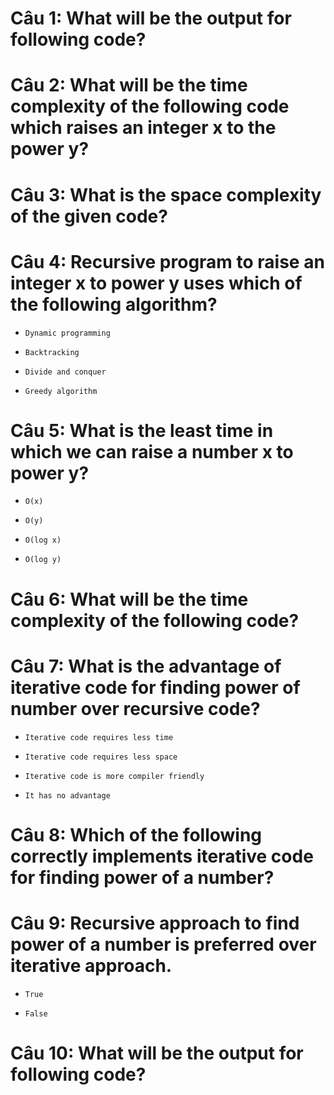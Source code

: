 # Câu 1: What will be the output for following code?

# Câu 2: What will be the time complexity of the following code which raises an integer x to the power y?

# Câu 3: What is the space complexity of the given code?

# Câu 4: Recursive program to raise an integer x to power y uses which of the following algorithm?

- ```
  Dynamic programming
  ```

- ```
  Backtracking
  ```

* ```
  Divide and conquer
  ```

- ```
  Greedy algorithm
  ```

# Câu 5: What is the least time in which we can raise a number x to power y?

- ```
  O(x)
  ```

- ```
  O(y)
  ```

- ```
  O(log x)
  ```

* ```
  O(log y)
  ```

# Câu 6: What will be the time complexity of the following code?

# Câu 7: What is the advantage of iterative code for finding power of number over recursive code?

- ```
  Iterative code requires less time
  ```

* ```
  Iterative code requires less space
  ```

- ```
  Iterative code is more compiler friendly
  ```

- ```
  It has no advantage
  ```

# Câu 8: Which of the following correctly implements iterative code for finding power of a number?

# Câu 9: Recursive approach to find power of a number is preferred over iterative approach.

- ```
  True
  ```

* ```
  False
  ```

# Câu 10: What will be the output for following code?

